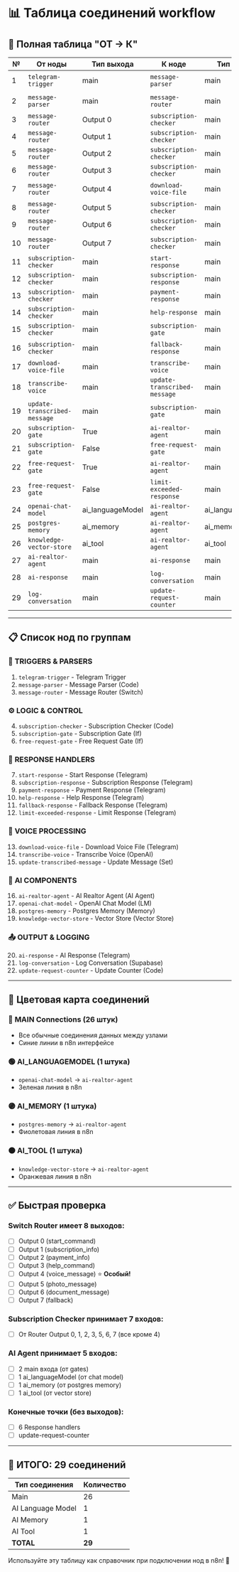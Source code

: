# 📊 Таблица соединений workflow

## 🔗 **Полная таблица "ОТ → К"**

| № | От ноды | Тип выхода | К ноде | Тип входа | Описание |
|---|---------|------------|--------|-----------|----------|
| 1 | `telegram-trigger` | main | `message-parser` | main | Входящие сообщения |
| 2 | `message-parser` | main | `message-router` | main | Парсированные данные |
| 3 | `message-router` | Output 0 | `subscription-checker` | main | /start команда |
| 4 | `message-router` | Output 1 | `subscription-checker` | main | /tarif команда |
| 5 | `message-router` | Output 2 | `subscription-checker` | main | /oplata команда |
| 6 | `message-router` | Output 3 | `subscription-checker` | main | /help команда |
| 7 | `message-router` | Output 4 | `download-voice-file` | main | Голосовые сообщения |
| 8 | `message-router` | Output 5 | `subscription-checker` | main | Фото сообщения |
| 9 | `message-router` | Output 6 | `subscription-checker` | main | Документы |
| 10 | `message-router` | Output 7 | `subscription-checker` | main | Неизвестные команды |
| 11 | `subscription-checker` | main | `start-response` | main | Ответ на /start |
| 12 | `subscription-checker` | main | `subscription-response` | main | Ответ на /tarif |
| 13 | `subscription-checker` | main | `payment-response` | main | Ответ на /oplata |
| 14 | `subscription-checker` | main | `help-response` | main | Ответ на /help |
| 15 | `subscription-checker` | main | `subscription-gate` | main | Проверка для AI |
| 16 | `subscription-checker` | main | `fallback-response` | main | Неизвестная команда |
| 17 | `download-voice-file` | main | `transcribe-voice` | main | Скачанный файл |
| 18 | `transcribe-voice` | main | `update-transcribed-message` | main | Транскрибированный текст |
| 19 | `update-transcribed-message` | main | `subscription-gate` | main | Обновленное сообщение |
| 20 | `subscription-gate` | True | `ai-realtor-agent` | main | Активная подписка |
| 21 | `subscription-gate` | False | `free-request-gate` | main | Нет подписки |
| 22 | `free-request-gate` | True | `ai-realtor-agent` | main | Есть бесплатные запросы |
| 23 | `free-request-gate` | False | `limit-exceeded-response` | main | Лимит превышен |
| 24 | `openai-chat-model` | ai_languageModel | `ai-realtor-agent` | ai_languageModel | Языковая модель |
| 25 | `postgres-memory` | ai_memory | `ai-realtor-agent` | ai_memory | Память диалогов |
| 26 | `knowledge-vector-store` | ai_tool | `ai-realtor-agent` | ai_tool | База знаний |
| 27 | `ai-realtor-agent` | main | `ai-response` | main | Ответ от ИИ |
| 28 | `ai-response` | main | `log-conversation` | main | Отправленный ответ |
| 29 | `log-conversation` | main | `update-request-counter` | main | Логирование |

---

## 📋 **Список нод по группам**

### 🎯 **TRIGGERS & PARSERS**
1. `telegram-trigger` - Telegram Trigger
2. `message-parser` - Message Parser (Code)
3. `message-router` - Message Router (Switch)

### ⚙️ **LOGIC & CONTROL**
4. `subscription-checker` - Subscription Checker (Code)
5. `subscription-gate` - Subscription Gate (If)
6. `free-request-gate` - Free Request Gate (If)

### 💬 **RESPONSE HANDLERS**
7. `start-response` - Start Response (Telegram)
8. `subscription-response` - Subscription Response (Telegram)
9. `payment-response` - Payment Response (Telegram)
10. `help-response` - Help Response (Telegram)
11. `fallback-response` - Fallback Response (Telegram)
12. `limit-exceeded-response` - Limit Response (Telegram)

### 🎤 **VOICE PROCESSING**
13. `download-voice-file` - Download Voice File (Telegram)
14. `transcribe-voice` - Transcribe Voice (OpenAI)
15. `update-transcribed-message` - Update Message (Set)

### 🤖 **AI COMPONENTS**
16. `ai-realtor-agent` - AI Realtor Agent (AI Agent)
17. `openai-chat-model` - OpenAI Chat Model (LM)
18. `postgres-memory` - Postgres Memory (Memory)
19. `knowledge-vector-store` - Vector Store (Vector Store)

### 📤 **OUTPUT & LOGGING**
20. `ai-response` - AI Response (Telegram)
21. `log-conversation` - Log Conversation (Supabase)
22. `update-request-counter` - Update Counter (Code)

---

## 🎨 **Цветовая карта соединений**

### 🔵 **MAIN Connections (26 штук)**
- Все обычные соединения данных между узлами
- Синие линии в n8n интерфейсе

### 🟢 **AI_LANGUAGEMODEL (1 штука)**
- `openai-chat-model` → `ai-realtor-agent`
- Зеленая линия в n8n

### 🟣 **AI_MEMORY (1 штука)**
- `postgres-memory` → `ai-realtor-agent`
- Фиолетовая линия в n8n

### 🟠 **AI_TOOL (1 штука)**
- `knowledge-vector-store` → `ai-realtor-agent`
- Оранжевая линия в n8n

---

## ✅ **Быстрая проверка**

### Switch Router имеет 8 выходов:
- [ ] Output 0 (start_command)
- [ ] Output 1 (subscription_info)
- [ ] Output 2 (payment_info)
- [ ] Output 3 (help_command)
- [ ] Output 4 (voice_message) ⭐ **Особый!**
- [ ] Output 5 (photo_message)
- [ ] Output 6 (document_message)
- [ ] Output 7 (fallback)

### Subscription Checker принимает 7 входов:
- [ ] От Router Output 0, 1, 2, 3, 5, 6, 7 (все кроме 4)

### AI Agent принимает 5 входов:
- [ ] 2 main входа (от gates)
- [ ] 1 ai_languageModel (от chat model)
- [ ] 1 ai_memory (от postgres memory)
- [ ] 1 ai_tool (от vector store)

### Конечные точки (без выходов):
- [ ] 6 Response handlers
- [ ] update-request-counter

---

## 🎯 **ИТОГО: 29 соединений**

| Тип соединения | Количество |
|---|---|
| Main | 26 |
| AI Language Model | 1 |
| AI Memory | 1 |
| AI Tool | 1 |
| **TOTAL** | **29** |

Используйте эту таблицу как справочник при подключении нод в n8n! 🚀